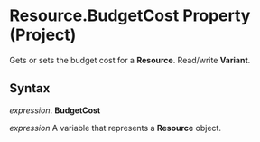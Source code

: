
# Resource.BudgetCost Property (Project)

Gets or sets the budget cost for a  **Resource**. Read/write **Variant**.


## Syntax

 _expression_. **BudgetCost**

 _expression_ A variable that represents a **Resource** object.


